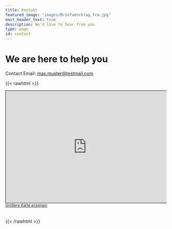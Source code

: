 ```yaml
---
title: Kontakt
featured_image: "images/Briefumschlag_fcm.jpg"
omit_header_text: true
description: We'd love to hear from you
type: page
id: contact
---
```


# We are here to help you

Contact Email: <max.muster@testmail.com>

{{< rawhtml >}}
<div class="col-xs-12 col-sm-12 col-md-16" style="padding:0">
  <div class="map_canvas">

  <iframe width="100%" height="350" frameborder="0" scrolling="no" marginheight="0" marginwidth="0" src="https://www.openstreetmap.org/export/embed.html?bbox=10.815935432910921%2C49.32526184463731%2C10.81947594881058%2C49.32671804661722&amp;layer=mapnik&amp;marker=49.32598907693991%2C10.817705690860748" style="border: 1px solid black"></iframe><br/><small><a href="https://www.openstreetmap.org/?mlat=49.32599&amp;mlon=10.81771#map=19/49.32599/10.81771">Größere Karte anzeigen</a></small>

  </div>
    <style>
      .map_canvas {
        overflow:hidden;
        background:none!important;
        height:400px;
        width:100%;
      }
    </style>
</div>
{{< /rawhtml >}}

